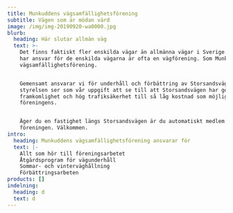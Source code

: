 ```yaml
---
title: Munkuddens vägsamfällighetsförening
subtitle: Vägen som är mödan värd
image: /img/img-20190920-wa0000.jpg
blurb:
  heading: Här slutar allmän väg
  text: >-
    Det finns faktiskt fler enskilda vägar än allmänna vägar i Sverige. De som
    har ansvar för de enskilda vägarna är ofta en vägförening. Som Munkuddens
    vägsamfällighetsförening.


    Gemensamt ansvarar vi för underhåll och förbättring av Storsandsvägen. Vi i
    styrelsen ser som vår uppgift att se till att Storsandsvägen har god
    framkomlighet och hög trafiksäkerhet till så låg kostnad som möjligt för
    föreningens.


    Äger du en fastighet längs Storsandsvägen är du automatiskt medlem i
    föreningen. Välkommen.
intro:
  heading: Munkuddens vägsamfällighetsförening ansvarar för
  text: |-
    Allt som hör till föreningsarbetet
    Åtgärdsprogram för vägunderhåll
    Sommar- och vinterväghållning
    Förbättringsarbeten 
products: []
indelning:
  heading: d
  text: d
---
```


